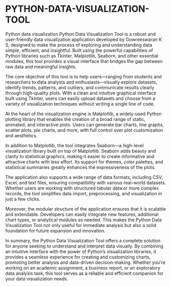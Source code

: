 # PYTHON-DATA-VISUALIZATION-TOOL
Python data visualization
Python Data Visualization Tool is a robust and user-friendly data visualization application developed by Gowreeswaran K S, designed to make the process of exploring and understanding data simple, efficient, and insightful. Built using the powerful capabilities of Python libraries such as Tkinter, Matplotlib, Seaborn, and other essential modules, this tool provides a visual interface that bridges the gap between raw data and meaningful insights.

The core objective of this tool is to help users—ranging from students and researchers to data analysts and enthusiasts—visually explore datasets, identify trends, patterns, and outliers, and communicate results clearly through high-quality plots. With a clean and intuitive graphical interface built using Tkinter, users can easily upload datasets and choose from a variety of visualization techniques without writing a single line of code.

At the heart of the visualization engine is Matplotlib, a widely-used Python plotting library that enables the creation of a broad range of static, animated, and interactive plots. Users can generate bar charts, line graphs, scatter plots, pie charts, and more, with full control over plot customization and aesthetics.

In addition to Matplotlib, the tool integrates Seaborn—a high-level visualization library built on top of Matplotlib. Seaborn adds beauty and clarity to statistical graphics, making it easier to create informative and attractive charts with less effort. Its support for themes, color palettes, and statistical summaries greatly enhances the expressiveness of the plots.

The application also supports a wide range of data formats, including CSV, Excel, and text files, ensuring compatibility with various real-world datasets. Whether users are working with structured tabular data or more complex records, the tool simplifies data import, preprocessing, and visualization in just a few clicks.

Moreover, the modular structure of the application ensures that it is scalable and extendable. Developers can easily integrate new features, additional chart types, or analytical modules as needed. This makes the Python Data Visualization Tool not only useful for immediate analysis but also a solid foundation for future expansion and innovation.

In summary, the Python Data Visualization Tool offers a complete solution for anyone seeking to understand and interpret data visually. By combining an intuitive interface with the power of Python’s visualization libraries, it provides a seamless experience for creating and customizing charts, promoting better analysis and data-driven decision-making. Whether you're working on an academic assignment, a business report, or an exploratory data analysis task, this tool serves as a reliable and efficient companion for your data visualization needs.

